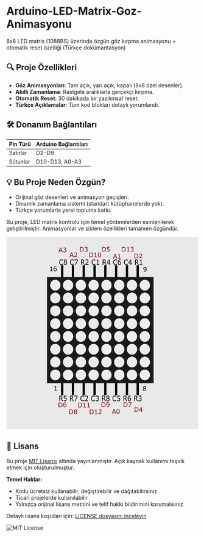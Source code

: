 # Arduino-LED-Matrix-Goz-Animasyonu
8x8 LED matris (1088BS) üzerinde özgün göz kırpma animasyonu + otomatik reset özelliği (Türkçe dokümantasyon)

## 🔍 Proje Özellikleri
- **Göz Animasyonları**: Tam açık, yarı açık, kapalı (8x8 özel desenler).  
- **Akıllı Zamanlama**: Rastgele aralıklarla gerçekçi kırpma.  
- **Otomatik Reset**: 30 dakikada bir yazılımsal reset.  
- **Türkçe Açıklamalar**: Tüm kod blokları detaylı yorumlandı.  

## 🛠 Donanım Bağlantıları
| Pin Türü | Arduino Bağlantıları |  
|----------|----------------------|  
| Satırlar | D2-D9                |  
| Sütunlar | D10-D13, A0-A3       |  

## 💡 Bu Proje Neden Özgün?
- Orijinal göz desenleri ve animasyon geçişleri.  
- Dinamik zamanlama sistemi (standart kütüphanelerde yok).  
- Türkçe yorumlarla yerel topluma katkı.

Bu proje, LED matris kontrolü için temel yöntemlerden esinlenilerek geliştirilmiştir. 
Animasyonlar ve sistem özellikleri tamamen özgündür.


![Proje Önizleme](images/circuit-diagram.png)


## 📜 Lisans
Bu proje [MIT Lisansı](LICENSE) altında yayınlanmıştır. Açık kaynak kullanımı teşvik etmek için oluşturulmuştur.

**Temel Haklar:**
- Kodu ücretsiz kullanabilir, değiştirebilir ve dağıtabilirsiniz
- Ticari projelerde kullanılabilir
- Yalnızca orijinal lisans metnini ve telif hakkı bildirimini korumalısınız

Detaylı lisans koşulları için: [LICENSE dosyasını inceleyin](LICENSE)

![MIT License](https://img.shields.io/badge/License-MIT-green.svg)

